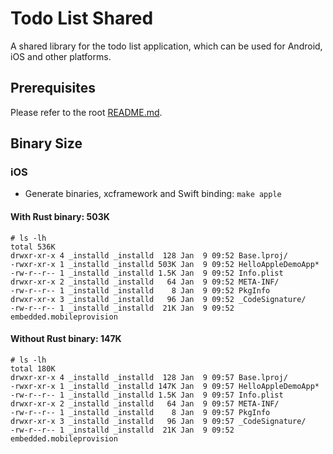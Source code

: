# Todo List Shared

A shared library for the todo list application, which can be used for Android, iOS and other platforms.

## Prerequisites

Please refer to the root [README.md](../README.md).

## Binary Size

### iOS

- Generate binaries, xcframework and Swift binding: `make apple`

#### With Rust binary: 503K

```shell
# ls -lh
total 536K
drwxr-xr-x 4 _installd _installd  128 Jan  9 09:52 Base.lproj/
-rwxr-xr-x 1 _installd _installd 503K Jan  9 09:52 HelloAppleDemoApp*
-rw-r--r-- 1 _installd _installd 1.5K Jan  9 09:52 Info.plist
drwxr-xr-x 2 _installd _installd   64 Jan  9 09:52 META-INF/
-rw-r--r-- 1 _installd _installd    8 Jan  9 09:52 PkgInfo
drwxr-xr-x 3 _installd _installd   96 Jan  9 09:52 _CodeSignature/
-rw-r--r-- 1 _installd _installd  21K Jan  9 09:52 embedded.mobileprovision
```

#### Without Rust binary: 147K

```shell
# ls -lh
total 180K
drwxr-xr-x 4 _installd _installd  128 Jan  9 09:57 Base.lproj/
-rwxr-xr-x 1 _installd _installd 147K Jan  9 09:57 HelloAppleDemoApp*
-rw-r--r-- 1 _installd _installd 1.5K Jan  9 09:57 Info.plist
drwxr-xr-x 2 _installd _installd   64 Jan  9 09:57 META-INF/
-rw-r--r-- 1 _installd _installd    8 Jan  9 09:57 PkgInfo
drwxr-xr-x 3 _installd _installd   96 Jan  9 09:57 _CodeSignature/
-rw-r--r-- 1 _installd _installd  21K Jan  9 09:52 embedded.mobileprovision
```
